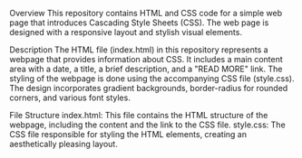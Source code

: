 Overview
This repository contains HTML and CSS code for a simple web page that introduces Cascading Style Sheets (CSS). The web page is designed with a responsive layout and stylish visual elements.

Description
The HTML file (index.html) in this repository represents a webpage that provides information about CSS. It includes a main content area with a date, a title, a brief description, and a "READ MORE" link. The styling of the webpage is done using the accompanying CSS file (style.css). The design incorporates gradient backgrounds, border-radius for rounded corners, and various font styles.

File Structure
index.html: This file contains the HTML structure of the webpage, including the content and the link to the CSS file.
style.css: The CSS file responsible for styling the HTML elements, creating an aesthetically pleasing layout.
